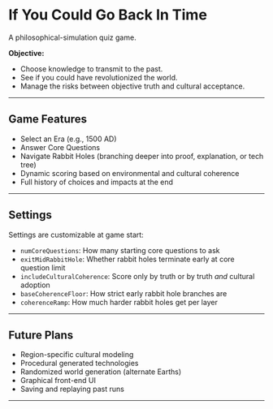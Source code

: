 # If You Could Go Back In Time

A philosophical-simulation quiz game.

**Objective:**  
- Choose knowledge to transmit to the past.
- See if you could have revolutionized the world.
- Manage the risks between objective truth and cultural acceptance.

---

## Game Features

- Select an Era (e.g., 1500 AD)
- Answer Core Questions
- Navigate Rabbit Holes (branching deeper into proof, explanation, or tech tree)
- Dynamic scoring based on environmental and cultural coherence
- Full history of choices and impacts at the end

---

## Settings

Settings are customizable at game start:

- `numCoreQuestions`: How many starting core questions to ask
- `exitMidRabbitHole`: Whether rabbit holes terminate early at core question limit
- `includeCulturalCoherence`: Score only by truth or by truth *and* cultural adoption
- `baseCoherenceFloor`: How strict early rabbit hole branches are
- `coherenceRamp`: How much harder rabbit holes get per layer

---

## Future Plans

- Region-specific cultural modeling
- Procedural generated technologies
- Randomized world generation (alternate Earths)
- Graphical front-end UI
- Saving and replaying past runs

---

